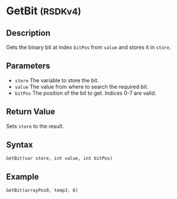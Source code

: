 # GetBit <small>(RSDKv4)</small>

## Description
Gets the binary bit at index `bitPos` from `value` and stores it in `store`.

## Parameters
- `store`
The variable to store the bit.
- `value`
The value from where to search the required bit.
- `bitPos`
The position of the bit to get. Indices 0-7 are valid.

## Return Value
Sets `store` to the result.

## Syntax
```
GetBit(var store, int value, int bitPos)
```

## Example
```
GetBit(arrayPos0, temp3, 6)
```